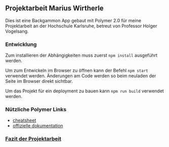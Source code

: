## Projektarbeit Marius Wirtherle
Dies ist eine Backgammon App gebaut mit Polymer 2.0 für meine Projektarbeit an der Hochschule Karlsruhe, betreut von Professor Holger Vogelsang.

### Entwicklung
Zum installieren der Abhängigkeiten muss zuerst `npm install` ausgeführt werden.

Um zum Entwickeln im Browser zu öffnen kann der Befehl `npm start` verwendet werden. Änderungen am Code werden so beim neuladen der Seite im Browser direkt sichtbar.

Um das Projekt für ein deployment zu bauen kann `npm run build` verwendet werden.

### Nützliche Polymer Links
* [cheatsheet](https://meowni.ca/posts/polymer-2-cheatsheet/)
* [offizielle dokumentation](https://www.polymer-project.org/2.0/docs/devguide/feature-overview)

### [Fazit der Projektarbeit](./FAZIT.md)
